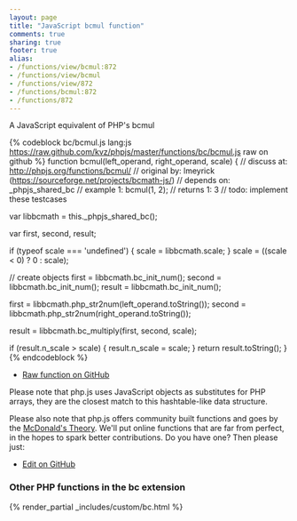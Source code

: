 ```yaml
---
layout: page
title: "JavaScript bcmul function"
comments: true
sharing: true
footer: true
alias:
- /functions/view/bcmul:872
- /functions/view/bcmul
- /functions/view/872
- /functions/bcmul:872
- /functions/872
---
```

<!-- Generated by Rakefile:build -->
A JavaScript equivalent of PHP's bcmul

{% codeblock bc/bcmul.js lang:js https://raw.github.com/kvz/phpjs/master/functions/bc/bcmul.js raw on github %}
function bcmul(left_operand, right_operand, scale) {
  //  discuss at: http://phpjs.org/functions/bcmul/
  // original by: lmeyrick (https://sourceforge.net/projects/bcmath-js/)
  //  depends on: _phpjs_shared_bc
  //   example 1: bcmul(1, 2);
  //   returns 1: 3
  //        todo: implement these testcases

  var libbcmath = this._phpjs_shared_bc();

  var first, second, result;

  if (typeof scale === 'undefined') {
    scale = libbcmath.scale;
  }
  scale = ((scale < 0) ? 0 : scale);

  // create objects
  first = libbcmath.bc_init_num();
  second = libbcmath.bc_init_num();
  result = libbcmath.bc_init_num();

  first = libbcmath.php_str2num(left_operand.toString());
  second = libbcmath.php_str2num(right_operand.toString());

  result = libbcmath.bc_multiply(first, second, scale);

  if (result.n_scale > scale) {
    result.n_scale = scale;
  }
  return result.toString();
}
{% endcodeblock %}

 - [Raw function on GitHub](https://github.com/kvz/phpjs/blob/master/functions/bc/bcmul.js)

Please note that php.js uses JavaScript objects as substitutes for PHP arrays, they are 
the closest match to this hashtable-like data structure. 

Please also note that php.js offers community built functions and goes by the 
[McDonald's Theory](https://medium.com/what-i-learned-building/9216e1c9da7d). We'll put online 
functions that are far from perfect, in the hopes to spark better contributions. 
Do you have one? Then please just: 

 - [Edit on GitHub](https://github.com/kvz/phpjs/edit/master/functions/bc/bcmul.js)


### Other PHP functions in the bc extension
{% render_partial _includes/custom/bc.html %}
